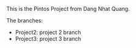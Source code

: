 This is the Pintos Project from Dang Nhat Quang.

The branches:
  - Project2: project 2 branch
  - Project3: project 3 branch
